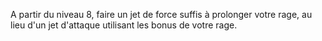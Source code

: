 A partir du niveau 8, faire un jet de force suffis à prolonger votre rage, au lieu d'un jet d'attaque utilisant les bonus de votre rage.
